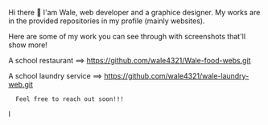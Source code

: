  Hi there 👋
I'am Wale, web developer and a graphice designer.
My works are in the provided repositories in my profile (mainly websites).

Here are some of my work you can see through with screenshots that'll show more!

A school restaurant ==> https://github.com/wale4321/Wale-food-webs.git

A school laundry service ==> https://github.com/wale4321/wale-laundry-web.git



      Feel free to reach out soon!!!

      
I
